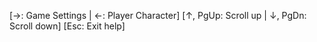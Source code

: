 [→: Game Settings | ←: Player Character]
[↑, PgUp: Scroll up | ↓, PgDn: Scroll down]
[Esc: Exit help]
